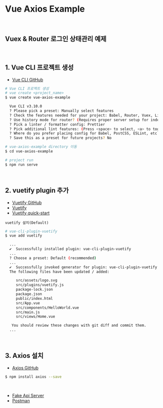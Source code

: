 # Vue Axios Example

<br/>

## Vuex & Router 로그인 상태관리 예제

<br/>

## 1. Vue CLI 프로젝트 생성

- [Vue CLI GitHub](https://github.com/vuejs/vue-cli)

```sh
# Vue CLI 프로젝트 생성
# vue create <project_name>
$ vue create vue-axios-example

  Vue CLI v3.10.0
  ? Please pick a preset: Manually select features
  ? Check the features needed for your project: Babel, Router, Vuex, Linter
  ? Use history mode for router? (Requires proper server setup for index fallback in production) Yes
  ? Pick a linter / formatter config: Prettier
  ? Pick additional lint features: (Press <space> to select, <a> to toggle all, <i> to invert selection)Lint on save
  ? Where do you prefer placing config for Babel, PostCSS, ESLint, etc.? In dedicated config files
  ? Save this as a preset for future projects? No

# vue-axios-example directory 이동
$ cd vue-axios-example

# project run
$ npm run serve
```

<br/>

## 2. vuetify plugin 추가

- [Vuetify GitHub](https://github.com/vuetifyjs/vuetify)
- [Vuetify](https://vuetifyjs.com/ko/)
- [Vuetify quick-start](https://vuetifyjs.com/ko/getting-started/quick-start)

`vuetify 설치(Default)`

```sh
# vue-cli-plugin-vuetify
$ vue add vuetify

  ...
  ✔  Successfully installed plugin: vue-cli-plugin-vuetify
  ...
  ? Choose a preset: Default (recommended)
  ...
  ✔  Successfully invoked generator for plugin: vue-cli-plugin-vuetify
  The following files have been updated / added:

     src/assets/logo.svg
     src/plugins/vuetify.js
     package-lock.json
     package.json
     public/index.html
     src/App.vue
     src/components/HelloWorld.vue
     src/main.js
     src/views/Home.vue

   You should review these changes with git diff and commit them.
  ...
```

<br/>

## 3. Axios 설치

- [Axios GitHub](https://github.com/axios/axios)

```sh
$ npm install axios --save
```

<br/>

- [Fake Api Server](https://reqres.in/)
- [Postman](https://www.getpostman.com/)
